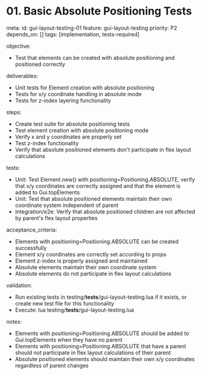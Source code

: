# 01. Basic Absolute Positioning Tests

meta:
  id: gui-layout-testing-01
  feature: gui-layout-testing
  priority: P2
  depends_on: []
  tags: [implementation, tests-required]

objective:
- Test that elements can be created with absolute positioning and positioned correctly

deliverables:
- Unit tests for Element creation with absolute positioning
- Tests for x/y coordinate handling in absolute mode
- Tests for z-index layering functionality

steps:
- Create test suite for absolute positioning tests
- Test element creation with absolute positioning mode
- Verify x and y coordinates are properly set
- Test z-index functionality
- Verify that absolute positioned elements don't participate in flex layout calculations

tests:
- Unit: Test Element.new() with positioning=Positioning.ABSOLUTE, verify that x/y coordinates are correctly assigned and that the element is added to Gui.topElements
- Unit: Test that absolute positioned elements maintain their own coordinate system independent of parent
- Integration/e2e: Verify that absolute positioned children are not affected by parent's flex layout properties

acceptance_criteria:
- Elements with positioning=Positioning.ABSOLUTE can be created successfully
- Element x/y coordinates are correctly set according to props
- Element z-index is properly assigned and maintained
- Absolute elements maintain their own coordinate system
- Absolute elements do not participate in flex layout calculations

validation:
- Run existing tests in testing/__tests__/gui-layout-testing.lua if it exists, or create new test file for this functionality
- Execute: lua testing/__tests__/gui-layout-testing.lua

notes:
- Elements with positioning=Positioning.ABSOLUTE should be added to Gui.topElements when they have no parent
- Elements with positioning=Positioning.ABSOLUTE that have a parent should not participate in flex layout calculations of their parent
- Absolute positioned elements should maintain their own x/y coordinates regardless of parent changes